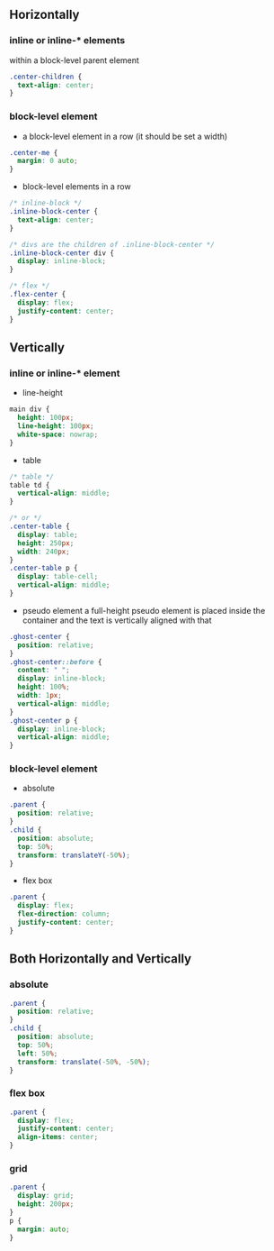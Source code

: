 ## Horizontally

### inline or inline-* elements
 within a block-level parent element
```CSS
.center-children {
  text-align: center;
}
```

### block-level element

- a block-level element in a row (it should be set a width)
```CSS
.center-me {
  margin: 0 auto;
}
```

- block-level elements in a row
```CSS
/* inline-block */
.inline-block-center {
  text-align: center;
}

/* divs are the children of .inline-block-center */
.inline-block-center div {
  display: inline-block;
}
```

```CSS
/* flex */
.flex-center {
  display: flex;
  justify-content: center;
}
```

## Vertically

### inline or inline-* element
- line-height
```CSS
main div {
  height: 100px;
  line-height: 100px;
  white-space: nowrap;
}
```

- table
```CSS
/* table */
table td {
  vertical-align: middle;
}

/* or */
.center-table {
  display: table;
  height: 250px;
  width: 240px;
}
.center-table p {
  display: table-cell;
  vertical-align: middle;
}
```

- pseudo element
  a full-height pseudo element is placed inside the container and the text is vertically aligned with that
```CSS
.ghost-center {
  position: relative;
}
.ghost-center::before {
  content: " ";
  display: inline-block;
  height: 100%;
  width: 1px;
  vertical-align: middle;
}
.ghost-center p {
  display: inline-block;
  vertical-align: middle;
}
```

### block-level element
- absolute
```CSS
.parent {
  position: relative;
}
.child {
  position: absolute;
  top: 50%;
  transform: translateY(-50%);
}
```

- flex box
```CSS
.parent {
  display: flex;
  flex-direction: column;
  justify-content: center;
}
```

## Both Horizontally and Vertically

### absolute
```CSS
.parent {
  position: relative;
}
.child {
  position: absolute;
  top: 50%;
  left: 50%;
  transform: translate(-50%, -50%);
}
```

### flex box
```CSS
.parent {
  display: flex;
  justify-content: center;
  align-items: center;
}
```

### grid
```CSS
.parent {
  display: grid;
  height: 200px;
}
p {
  margin: auto;
}
```